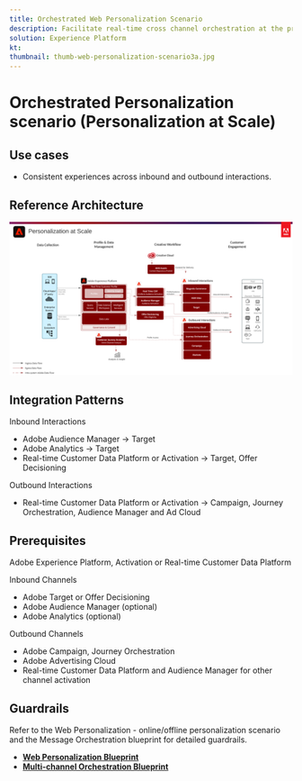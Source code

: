 ```yaml
---
title: Orchestrated Web Personalization Scenario
description: Facilitate real-time cross channel orchestration at the profile level.
solution: Experience Platform
kt: 
thumbnail: thumb-web-personalization-scenario3a.jpg
---
```


# Orchestrated Personalization scenario (Personalization at Scale)


## Use cases

* Consistent experiences across inbound and outbound interactions.

## Reference Architecture

![Scenario 3](assets/orchestrated.png)

## Integration Patterns

Inbound Interactions

* Adobe Audience Manager → Target
* Adobe Analytics → Target
* Real-time Customer Data Platform or Activation → Target, Offer Decisioning

Outbound Interactions

* Real-time Customer Data Platform or Activation → Campaign, Journey Orchestration, Audience Manager and Ad Cloud

## Prerequisites

Adobe Experience Platform, Activation or Real-time Customer Data Platform

Inbound Channels

* Adobe Target or Offer Decisioning
* Adobe Audience Manager (optional)
* Adobe Analytics (optional)

Outbound Channels

* Adobe Campaign, Journey Orchestration
* Adobe Advertising Cloud
* Real-time Customer Data Platform and Audience Manager for other channel activation

## Guardrails

Refer to the Web Personalization - online/offline personalization scenario and the Message Orchestration blueprint for detailed guardrails.

* **[Web Personalization Blueprint](/help/blueprints/web-personalization/online-offline.md)**
* **[Multi-channel Orchestration Blueprint](/help/blueprints/multi-channel-orchestration/overview.md)**
